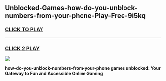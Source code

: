 
## Unblocked-Games-how-do-you-unblock-numbers-from-your-phone-Play-Free-9i5kq
<h3>
<a href="https://premium76.site?title=how-do-you-unblock-numbers-from-your-phone&ref=21A">CLICK TO PLAY</a></h3>
<hr>

<h3>
<a href="https://premium76.site?title=how-do-you-unblock-numbers-from-your-phone&ref=21A">CLICK 2 PLAY</a>
  
</h3>

<a href="https://premium76.site?title=how-do-you-unblock-numbers-from-your-phone&ref=21A"><img src="https://clearcache.store/games.png"></a>


**how-do-you-unblock-numbers-from-your-phone games unblocked: Your Gateway to Fun and Accessible Online Gaming**
